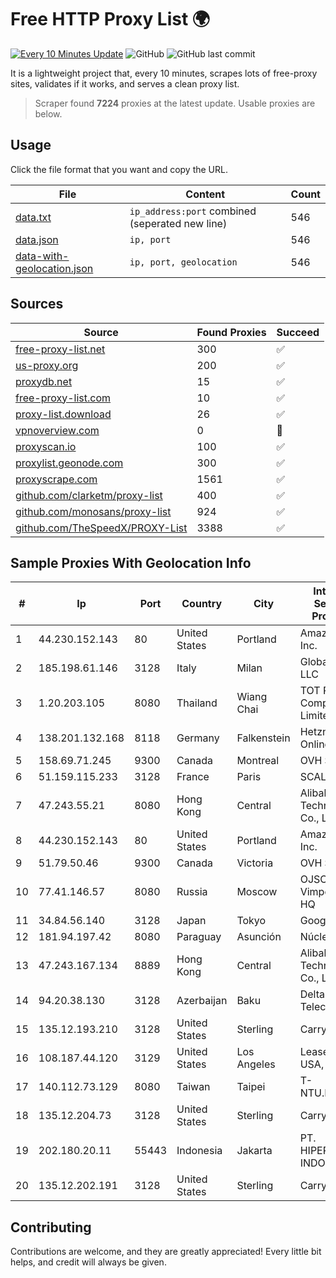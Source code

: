 
# Free HTTP Proxy List 🌍

[![Every 10 Minutes Update](https://github.com/mertguvencli/http-proxy-list/actions/workflows/main.yml/badge.svg?branch=main)](https://github.com/mertguvencli/http-proxy-list/actions/workflows/main.yml)
![GitHub](https://img.shields.io/github/license/mertguvencli/http-proxy-list)
![GitHub last commit](https://img.shields.io/github/last-commit/mertguvencli/http-proxy-list)

It is a lightweight project that, every 10 minutes, scrapes lots of free-proxy sites, validates if it works, and serves a clean proxy list.


> Scraper found **7224** proxies at the latest update. Usable proxies are below.

## Usage

Click the file format that you want and copy the URL.


|File|Content|Count|
|----|-------|-----|
|[data.txt](https://raw.githubusercontent.com/mertguvencli/http-proxy-list/main/proxy-list/data.txt)|`ip_address:port` combined (seperated new line)|546|
|[data.json](https://raw.githubusercontent.com/mertguvencli/http-proxy-list/main/proxy-list/data.json)|`ip, port`|546|
|[data-with-geolocation.json](https://raw.githubusercontent.com/mertguvencli/http-proxy-list/main/proxy-list/data-with-geolocation.json)|`ip, port, geolocation`|546|

## Sources

|Source|Found Proxies|Succeed|
|------|-------------|-------|
|[free-proxy-list.net](https://free-proxy-list.net)|300|✅|
|[us-proxy.org](https://www.us-proxy.org)|200|✅|
|[proxydb.net](http://proxydb.net)|15|✅|
|[free-proxy-list.com](https://free-proxy-list.com/?page=&port=&type%5B%5D=http&type%5B%5D=https&up_time=0&search=Search)|10|✅|
|[proxy-list.download](https://www.proxy-list.download/HTTP)|26|✅|
|[vpnoverview.com](https://vpnoverview.com/privacy/anonymous-browsing/free-proxy-servers)|0|🚫|
|[proxyscan.io](https://www.proxyscan.io)|100|✅|
|[proxylist.geonode.com](https://proxylist.geonode.com/api/proxy-list?limit=300&page=1&sort_by=lastChecked&sort_type=desc&protocols=http,https)|300|✅|
|[proxyscrape.com](https://api.proxyscrape.com/v2/?request=displayproxies&protocol=http&timeout=10000&country=all&ssl=all&anonymity=all)|1561|✅|
|[github.com/clarketm/proxy-list](https://raw.githubusercontent.com/clarketm/proxy-list/master/proxy-list-raw.txt)|400|✅|
|[github.com/monosans/proxy-list](https://raw.githubusercontent.com/monosans/proxy-list/main/proxies/http.txt)|924|✅|
|[github.com/TheSpeedX/PROXY-List](https://raw.githubusercontent.com/TheSpeedX/PROXY-List/master/http.txt)|3388|✅|


## Sample Proxies With Geolocation Info

|#|Ip|Port|Country|City|Internet Service Provider|
|-|--|----|-------|----|-------------------------|
|1|44.230.152.143|80|United States|Portland|Amazon.com, Inc.|
|2|185.198.61.146|3128|Italy|Milan|Global Router LLC|
|3|1.20.203.105|8080|Thailand|Wiang Chai|TOT Public Company Limited|
|4|138.201.132.168|8118|Germany|Falkenstein|Hetzner Online GmbH|
|5|158.69.71.245|9300|Canada|Montreal|OVH SAS|
|6|51.159.115.233|3128|France|Paris|SCALEWAY|
|7|47.243.55.21|8080|Hong Kong|Central|Alibaba (US) Technology Co., Ltd.|
|8|44.230.152.143|80|United States|Portland|Amazon.com, Inc.|
|9|51.79.50.46|9300|Canada|Victoria|OVH SAS|
|10|77.41.146.57|8080|Russia|Moscow|OJSC Vimpelcom HQ|
|11|34.84.56.140|3128|Japan|Tokyo|Google LLC|
|12|181.94.197.42|8080|Paraguay|Asunción|Núcleo S.A.|
|13|47.243.167.134|8889|Hong Kong|Central|Alibaba (US) Technology Co., Ltd.|
|14|94.20.38.130|3128|Azerbaijan|Baku|Delta Telecom|
|15|135.12.193.210|3128|United States|Sterling|Carrytel|
|16|108.187.44.120|3129|United States|Los Angeles|Leaseweb USA, Inc.|
|17|140.112.73.129|8080|Taiwan|Taipei|T-NTU.EDU.TW|
|18|135.12.204.73|3128|United States|Sterling|Carrytel|
|19|202.180.20.11|55443|Indonesia|Jakarta|PT. HIPERNET INDODATA|
|20|135.12.202.191|3128|United States|Sterling|Carrytel|



## Contributing

Contributions are welcome, and they are greatly appreciated! Every
little bit helps, and credit will always be given.


